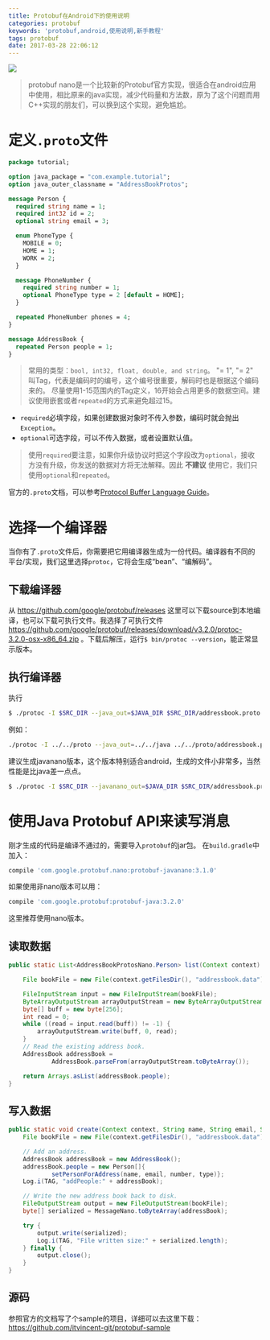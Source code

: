 ```yaml
---
title: Protobuf在Android下的使用说明
categories: protobuf
keywords: 'protobuf,android,使用说明,新手教程'
tags: protobuf
date: 2017-03-28 22:06:12
---
```

![](http://i2.muimg.com/567571/9a1dcce4c712fcdd.png)
> protobuf nano是一个比较新的Protobuf官方实现，很适合在android应用中使用，相比原来的java实现，减少代码量和方法数，原为了这个问题而用C++实现的朋友们，可以换到这个实现，避免尴尬。

<!-- more -->
# 定义`.proto`文件
```proto
package tutorial;

option java_package = "com.example.tutorial";
option java_outer_classname = "AddressBookProtos";

message Person {
  required string name = 1;
  required int32 id = 2;
  optional string email = 3;

  enum PhoneType {
    MOBILE = 0;
    HOME = 1;
    WORK = 2;
  }

  message PhoneNumber {
    required string number = 1;
    optional PhoneType type = 2 [default = HOME];
  }

  repeated PhoneNumber phones = 4;
}

message AddressBook {
  repeated Person people = 1;
}
```

> 常用的类型：`bool, int32, float, double, and string`。
> "= 1", "= 2" 叫Tag，代表是编码时的编号，这个编号很重要，解码时也是根据这个编码来的。
> 尽量使用1-15范围内的Tag定义，16开始会占用更多的数据空间。建议使用嵌套或者`repeated`的方式来避免超过15。

- `required`必填字段，如果创建数据对象时不传入参数，编码时就会抛出`Exception`。
- `optional`可选字段，可以不传入数据，或者设置默认值。

> 使用`required`要注意，如果你升级协议时把这个字段改为`optional`，接收方没有升级，你发送的数据对方将无法解释。因此 **不建议** 使用它，我们只使用`optional`和`repeated`。

官方的`.proto`文档，可以参考[Protocol Buffer Language Guide](https://developers.google.com/protocol-buffers/docs/proto)。

# 选择一个编译器
当你有了`.proto`文件后，你需要把它用编译器生成为一份代码。编译器有不同的平台/实现，我们这里选择`protoc`，它将会生成“bean”、“编解码”。

## 下载编译器
从 https://github.com/google/protobuf/releases 这里可以下载source到本地编译，也可以下载可执行文件。我选择了可执行文件 https://github.com/google/protobuf/releases/download/v3.2.0/protoc-3.2.0-osx-x86_64.zip 。下载后解压，运行`$ bin/protoc --version`，能正常显示版本。

## 执行编译器
执行
```bash
$ ./protoc -I $SRC_DIR --java_out=$JAVA_DIR $SRC_DIR/addressbook.proto
```
例如：
```bash
./protoc -I ../../proto --java_out=../../java ../../proto/addressbook.proto
```

建议生成javanano版本，这个版本特别适合android，生成的文件小非常多，当然性能是比java差一点点。
```bash
$ ./protoc -I $SRC_DIR --javanano_out=$JAVA_DIR $SRC_DIR/addressbook.proto
```

# 使用Java Protobuf API来读写消息
刚才生成的代码是编译不通过的，需要导入`protobuf`的jar包。
在`build.gradle`中加入：
```gradle
compile 'com.google.protobuf.nano:protobuf-javanano:3.1.0'
```
如果使用非nano版本可以用：
```gradle
compile 'com.google.protobuf:protobuf-java:3.2.0'
```

这里推荐使用nano版本。

## 读取数据

```java
public static List<AddressBookProtosNano.Person> list(Context context) throws Exception {

    File bookFile = new File(context.getFilesDir(), "addressbook.data");

    FileInputStream input = new FileInputStream(bookFile);
    ByteArrayOutputStream arrayOutputStream = new ByteArrayOutputStream();
    byte[] buff = new byte[256];
    int read = 0;
    while ((read = input.read(buff)) != -1) {
        arrayOutputStream.write(buff, 0, read);
    }
    // Read the existing address book.
    AddressBook addressBook =
            AddressBook.parseFrom(arrayOutputStream.toByteArray());

    return Arrays.asList(addressBook.people);
}
```

## 写入数据

```java
public static void create(Context context, String name, String email, String number, String type) throws Exception {
    File bookFile = new File(context.getFilesDir(), "addressbook.data");

    // Add an address.
    AddressBook addressBook = new AddressBook();
    addressBook.people = new Person[]{
            setPersonForAddress(name, email, number, type)};
    Log.i(TAG, "addPeople:" + addressBook);

    // Write the new address book back to disk.
    FileOutputStream output = new FileOutputStream(bookFile);
    byte[] serialized = MessageNano.toByteArray(addressBook);

    try {
        output.write(serialized);
        Log.i(TAG, "File written size:" + serialized.length);
    } finally {
        output.close();
    }
}
```

## 源码
参照官方的文档写了个sample的项目，详细可以去这里下载：https://github.com/itvincent-git/protobuf-sample
